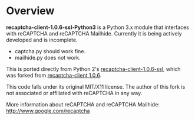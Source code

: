 # Overview #

**recaptcha-client-1.0.6-ssl-Python3** is a Python 3.x module that interfaces with reCAPTCHA and reCAPTCHA Mailhide. Currently it is being actively developed and is incomplete.

- captcha.py should work fine.
- mailhide.py does not work.

This is ported directly from Python 2's [recaptcha-client-1.0.6-ssl](http://pypi.python.org/pypi/recaptcha-client "recaptcha-client 1.0.6"), which was forked from [recaptcha-client 1.0.6](http://pypi.python.org/pypi/recaptcha-client "recaptcha-client 1.0.6").

This code falls under its original MIT/X11 license. The author of this fork is not associated or affiliated with reCAPTCHA in any way.

More information about reCAPTCHA and reCAPTCHA Mailhide: http://www.google.com/recaptcha